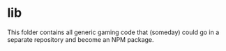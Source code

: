 # lib

This folder contains all generic gaming code that (someday) could go in a separate repository and become an NPM package.
